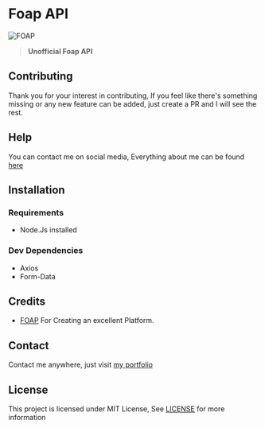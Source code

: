 # Foap API

![FOAP](https://user-images.githubusercontent.com/17960677/102477690-af8b4c00-4082-11eb-824c-8a0527b514dd.png)

>**Unofficial Foap API**

## Contributing

Thank you for your interest in contributing, If you feel like there's something missing or any new feature can be added, just create a PR and I will see the rest.

## Help

You can contact me on social media, Everything about me can be found [here](https://theabbie.github.io)

## Installation

### Requirements

* Node.Js installed

### Dev Dependencies

* Axios
* Form-Data

## Credits

* [FOAP](https://foap.com) For Creating an excellent Platform.

## Contact

Contact me anywhere, just visit [my portfolio](https://theabbie.github.io)

## License

This project is licensed under MIT License, See [LICENSE](/LICENSE) for more information

